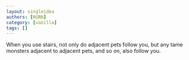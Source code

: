 ```yaml
---
layout: singleidea
authors: [RGRN]
category: [vanilla]
tags: []
---
```

When you use stairs, not only do adjacent pets follow you, but any tame monsters adjacent to adjacent pets, and so on, also follow you.
